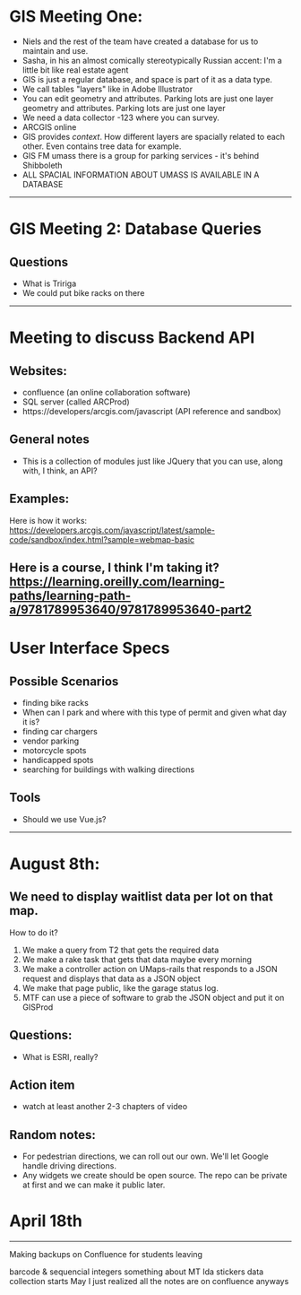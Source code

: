 # GIS Meeting One:
- Niels and the rest of the team have created a database for us to maintain and use.
- Sasha, in his an almost comically stereotypically Russian accent: I'm a little bit like real estate agent
- GIS is just a regular database, and space is part of it as a data type.
- We call tables "layers" like in Adobe Illustrator
- You can edit geometry and attributes. Parking lots are just one layer geometry and attributes. Parking lots are just one layer
- We need a data collector -123 where you can survey.
- ARCGIS online
- GIS provides _context_. How different layers are spacially related to each other.
Even contains tree data for example.
- GIS FM umass there is a group for parking services - it's behind Shibboleth 
- ALL SPACIAL INFORMATION ABOUT UMASS IS AVAILABLE IN A DATABASE
---
# GIS Meeting 2: Database Queries
## Questions
- What is Tririga
- We could put bike racks on there

---
# Meeting to discuss Backend API
## Websites:
- confluence (an online collaboration software)
- SQL server (called ARCProd)
- https://developers/arcgis.com/javascript (API reference and sandbox)

## General notes
- This is a collection of modules just like JQuery that you can use, along with, I think,
an API?

## Examples:
Here is how it works:
https://developers.arcgis.com/javascript/latest/sample-code/sandbox/index.html?sample=webmap-basic

Here is a course, I think I'm taking it?
https://learning.oreilly.com/learning-paths/learning-path-a/9781789953640/9781789953640-part2
---
# User Interface Specs
## Possible Scenarios
- finding bike racks
- When can I park and where with this type of permit and given what day it is?
- finding car chargers
- vendor parking
- motorcycle spots
- handicapped spots
- searching for buildings with walking directions
## Tools
- Should we use Vue.js?
---
# August 8th:
## We need to display waitlist data per lot on that map.
How to do it?
1. We make a query from T2 that gets the required data
1. We make a rake task that gets that data maybe every morning
1. We make a controller action on UMaps-rails that responds to a JSON
request and displays that data as a JSON object
1. We make that page public, like the garage status log.
1. MTF can use a piece of software to grab the JSON object and put it on GISProd

## Questions:
- What is ESRI, really?

## Action item
- watch at least another 2-3 chapters of video 

## Random notes:
- For pedestrian directions, we can roll out our own. We'll let Google handle driving directions.
- Any widgets we create should be open source. The repo can be private at first and we can make
it public later.

# April 18th
--------------

Making backups on Confluence for students leaving

barcode & sequencial integers something about MT Ida stickers
data collection starts May
I just realized all the notes are on confluence anyways
